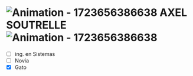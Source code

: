 # ![Animation - 1723656386638](https://github.com/user-attachments/assets/7b01d054-79a8-4656-a14b-678705df37da) AXEL SOUTRELLE ![Animation - 1723656386638](https://github.com/user-attachments/assets/7b01d054-79a8-4656-a14b-678705df37da)
- [ ] ing. en Sistemas
- [ ] Novia
- [x] Gato
